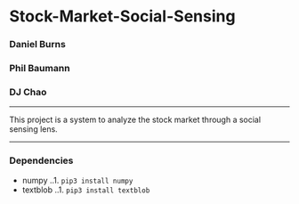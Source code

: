 # Stock-Market-Social-Sensing
### Daniel Burns
### Phil Baumann
### DJ Chao
---
This project is a system to analyze the stock market through a social sensing lens.
***
### Dependencies
* numpy
..1. `pip3 install numpy`
* textblob
..1. `pip3 install textblob`
